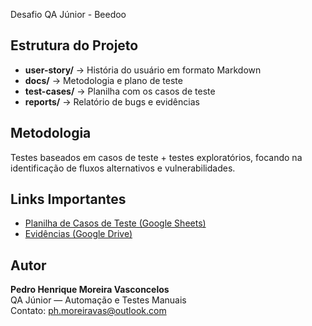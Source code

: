 Desafio QA Júnior - Beedoo
 
## Estrutura do Projeto
- **user-story/** → História do usuário em formato Markdown  
- **docs/** → Metodologia e plano de teste  
- **test-cases/** → Planilha com os casos de teste  
- **reports/** → Relatório de bugs e evidências  
 
## Metodologia
Testes baseados em casos de teste + testes exploratórios, focando na identificação de fluxos alternativos e vulnerabilidades.
 
## Links Importantes
- [Planilha de Casos de Teste (Google Sheets)](https://docs.google.com/spreadsheets/xxxxx)
- [Evidências (Google Drive)](https://drive.google.com/drive/folders/xxxxx)
 
## Autor
**Pedro Henrique Moreira Vasconcelos**  
QA Júnior — Automação e Testes Manuais  
Contato: ph.moreiravas@outlook.com
